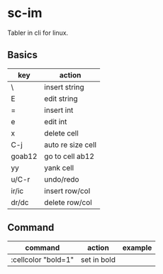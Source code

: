 # sc-im

Tabler in cli for linux.

## Basics

| key    | action            |
|--------|-------------------|
| \      | insert string     |
| E      | edit string       |
| =      | insert int        |
| e      | edit int          |
| x      | delete cell       |
| C-j    | auto re size cell |
| goab12 | go to cell ab12   |
| yy     | yank cell         |
| u/C-r  | undo/redo         |
| ir/ic  | insert row/col    |
| dr/dc  | delete row/col    |

## Command

| command             | action      | example |
|---------------------|-------------|---------|
| :cellcolor "bold=1" | set in bold |         |
